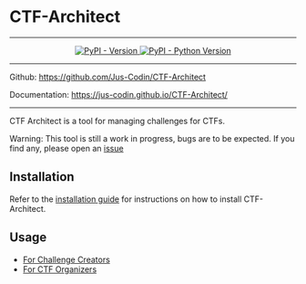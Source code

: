 # CTF-Architect

---

<p align="center">
    <a href="https://pypi.org/project/ctf-architect/" target="_blank">
        <img alt="PyPI - Version" src="https://img.shields.io/pypi/v/ctf-architect">
    </a>
    <a href="https://pypi.org/project/ctf-architect/" target="_blank">
        <img alt="PyPI - Python Version" src="https://img.shields.io/pypi/pyversions/ctf-architect">
    </a>
</p>

---

Github: <a href="https://github.com/Jus-Codin/CTF-Architect" target="_blank">https://github.com/Jus-Codin/CTF-Architect</a>

Documentation: <a href="https://jus-codin.github.io/CTF-Architect/" target="_blank">https://jus-codin.github.io/CTF-Architect/</a>

---

CTF Architect is a tool for managing challenges for CTFs.

Warning: This tool is still a work in progress, bugs are to be expected. If you find any, please open an [issue](https://github.com/Jus-Codin/CTF-Architect/issues)


## Installation
Refer to the [installation guide](./guides/installation.md) for instructions on how to install CTF-Architect.

## Usage
- [For Challenge Creators](./guides/packaging-challenges.md)
- [For CTF Organizers](./guides/repository-setup.md)